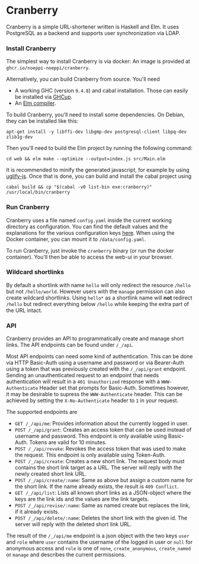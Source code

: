 # Cranberry

Cranberry is a simple URL-shortener written is Haskell and Elm. It uses PostgreSQL as a backend and supports user synchronization via LDAP.

### Install Cranberry

The simplest way to install Cranberry is via docker: An image is provided at `ghcr.io/noeppi-noeppi/cranberry`.

Alternatively, you can build Cranberry from source. You'll need

- A working GHC (version `9.4.8`) and cabal installation. Those can easily be installed via [GHCup](https://www.haskell.org/ghcup/).
- An [Elm compiler](https://github.com/elm/compiler).

To build Cranberry, you'll need to install some dependencies. On Debian, they can be installed like this:
```shell
apt-get install -y libffi-dev libgmp-dev postgresql-client libpq-dev zlib1g-dev
```
Then you'll need to build the Elm project by running the following command:
```shell
cd web && elm make --optimize --output=index.js src/Main.elm
```
It is recommended to minify the generated javascript, for example by using [uglify-js](https://www.npmjs.com/package/uglify-js).
Once that is done, you can build and install the cabal project using
```shell
cabal build && cp "$(cabal -v0 list-bin exe:cranberry)" /usr/local/bin/cranberry
```

### Run Cranberry

Cranberry uses a file named `config.yaml` inside the current working directory as configuration. You can find the default values and the explanations for the various configuration keys [here](./config.yaml). When using the Docker container, you can mount it to `/data/config.yaml`.

To run Cranberry, just invoke the `cranberry` binary (or run the docker container). You'll then be able to access the web-ui in your browser.

### Wildcard shortlinks

By default a shortlink with name `hello` will only redirect the resource `/hello` but not `/hello/world`. However users with the `manage` permission can also create wildcard shortlinks. Using `hello*` as a shortlink name will **not** redirect `/hello` but redirect everything below `/hello` while keeping the extra part of the URL intact.

### API

Cranberry provides an API to programmatically create and manage short links. The API endpoints can be found under `/_/api`.

Most API endpoints can need some kind of authentication. This can be done via HTTP Basic-Auth using a username and password or via Bearer-Auth using a token that was previously created with the `/_/api/grant` endpoint. Sending an unauthenticated request to an endpoint that needs authentication will result in a `401 Unauthorized` response with a `WWW-Authenticate` Header set that prompts for Basic-Auth. Sometimes however, it may be desirable to supress the `WWW-Authenticate` header. This can be achieved by setting the `X-No-Authenticate` header to `1` in your request.

The supported endpoints are
- `GET /_/api/me`: Provides information about the currently logged in user.
- `POST /_/api/grant`: Creates an access token that can be used instead of username and password. This endpoint is only available using Basic-Auth. Tokens are valid for 10 minutes.
- `POST /_/api/revoke`: Revokes the access token that was used to make the request. This endpoint is only available using Token-Auth.
- `POST /_/api/create`: Creates a new short link. The request body must contains the short link target as a URL. The server will reply with the newly created short link URL.
- `POST /_/api/create/:name`: Same as above but assign a custom name for the short link. If the name already exists, the result is `409 Conflict`.
- `GET /_/api/list`: Lists all known short links as a JSON-object where the keys are the link ids and the values are the link targets.
- `POST /_/api/revise/:name`: Same as named create but replaces the link, if it already exists.
- `POST /_/api/delete/:name`: Deletes the short link with the given id. The server will reply with the deleted short link URL.

The result of the `/_/api/me` endpoint is a json object with the two keys `user` and `role` where `user` contains the username of the logged in user or `null` for anonymous access and `role` is one of `none`, `create_anonymous`, `create_named` or `manage` and describes the current permissions.
